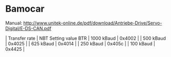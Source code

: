 Bamocar
=======

Manual: http://www.unitek-online.de/pdf/download/Antriebe-Drive/Servo-Digital/E-DS-CAN.pdf

| Transfer rate | NBT Setting value BTR
| 1000 kBaud | 0x4002 |
| 500 kBaud | 0x4025 |
| 625 kBaud | 0x4014 |
| 250 kBaud | 0x405c |
| 100 kBaud | 0x4425 |

